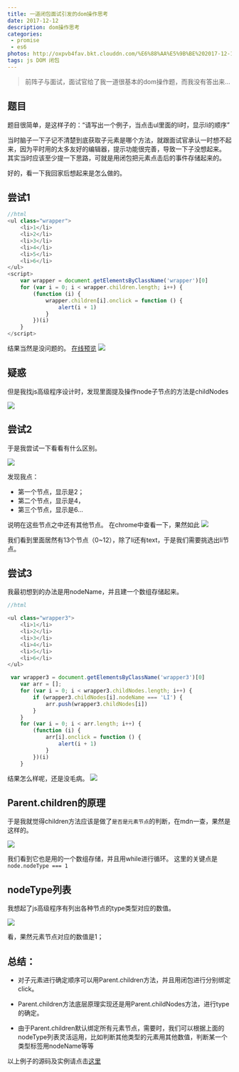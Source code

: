 ```yaml
---
title: 一道闭包面试引发的dom操作思考
date: 2017-12-12
description: dom操作思考
categories:
 - promise
 - es6
photos: http://oxpvb4fav.bkt.clouddn.com/%E6%88%AA%E5%9B%BE%202017-12-12%2016%E6%97%B653%E5%88%8657%E7%A7%92.png
tags: js DOM 闭包
---
```



>前阵子与面试，面试官给了我一道很基本的dom操作题，而我没有答出来...


## 题目

题目很简单，是这样子的：“请写出一个例子，当点击ul里面的li时，显示li的顺序”

当时脑子一下子记不清楚到底获取子元素是哪个方法，就跟面试官承认一时想不起来，因为平时用的太多友好的编辑器，提示功能很完善，导致一下子没想起来。
其实当时应该至少提一下思路，可就是用闭包把元素点击后的事件存储起来的。

好的，看一下我回家后想起来是怎么做的。


## 尝试1

```js
//html
<ul class="wrapper">
	<li>1</li>
	<li>2</li>
	<li>3</li>
	<li>4</li>
	<li>5</li>
	<li>6</li>
</ul>
<script>
    var wrapper = document.getElementsByClassName('wrapper')[0]
    for (var i = 0; i < wrapper.children.length; i++) {
        (function (i) {
            wrapper.children[i].onclick = function () {
                alert(i + 1)
            }
        })(i)
    }
</script>
```
结果当然是没问题的。
[在线预览](http://jsbin.com/kasebisako/edit?html,output)
![](http://oxpvb4fav.bkt.clouddn.com/15130658859541.jpg)


## 疑惑

但是我找js高级程序设计时，发现里面提及操作node子节点的方法是childNodes

![](http://oxpvb4fav.bkt.clouddn.com/15130663081332.jpg)


## 尝试2
于是我尝试一下看看有什么区别。

![](http://oxpvb4fav.bkt.clouddn.com/15130664864606.jpg)

发现我点：

- 第一个节点，显示是2；
- 第二个节点，显示是4，
- 第三个节点，显示是6...

说明在这些节点之中还有其他节点。
在chrome中查看一下，果然如此
![](http://oxpvb4fav.bkt.clouddn.com/15130666096036.jpg)

我们看到里面居然有13个节点（0~12），除了li还有text，于是我们需要挑选出li节点。

## 尝试3

我最初想到的办法是用nodeName，并且建一个数组存储起来。

```js
//html

<ul class="wrapper3">
	<li>1</li>
	<li>2</li>
	<li>3</li>
	<li>4</li>
	<li>5</li>
	<li>6</li>
</ul>

 var wrapper3 = document.getElementsByClassName('wrapper3')[0]
    var arr = [];
    for (var i = 0; i < wrapper3.childNodes.length; i++) {
        if (wrapper3.childNodes[i].nodeName === 'LI') {
            arr.push(wrapper3.childNodes[i])
        }
    }
    for (var i = 0; i < arr.length; i++) {
        (function (i) {
            arr[i].onclick = function () {
                alert(i + 1)
            }
        })(i)
    }
```

结果怎么样呢，还是没毛病。
![](http://oxpvb4fav.bkt.clouddn.com/15130676689747.jpg)

## Parent.children的原理

于是我就觉得children方法应该是做了```是否是元素节点```的判断，在mdn一查，果然是这样的。

![](http://oxpvb4fav.bkt.clouddn.com/15130678217720.jpg)

我们看到它也是用的一个数组存储，并且用while进行循环。
这里的关键点是```node.nodeType === 1```

## nodeType列表

我想起了js高级程序有列出各种节点的type类型对应的数值。

![](http://oxpvb4fav.bkt.clouddn.com/15130679449481.jpg)

看，果然元素节点对应的数值是1；

## 总结：

 - 对子元素进行确定顺序可以用Parent.children方法，并且用闭包进行分别绑定click。
 
 - Parent.children方法底层原理实现还是用Parent.childNodes方法，进行type的确定。
 
 - 由于Parent.children默认绑定所有元素节点，需要时，我们可以根据上面的nodeType列表灵活运用，比如判断其他类型的元素用其他数值，判断某一个类型标签用nodeName等等

以上例子的源码及实例请点击[这里](http://jsbin.com/kasebisako/edit?html,output)











